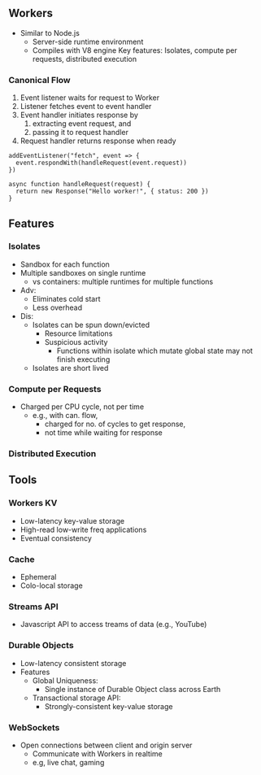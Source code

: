 ## Workers
- Similar to Node.js
  - Server-side runtime environment 
  - Compiles with V8 engine
Key features: Isolates, compute per requests, distributed execution
### Canonical Flow
1. Event listener waits for request to Worker
2. Listener fetches event to event handler
3. Event handler initiates response by
   1. extracting event request, and 
   2. passing it to request handler 
4. Request handler returns response when ready 
```
addEventListener("fetch", event => {
  event.respondWith(handleRequest(event.request))
})

async function handleRequest(request) {
  return new Response("Hello worker!", { status: 200 })
}
```
## Features 
### Isolates
- Sandbox for each function
- Multiple sandboxes on single runtime
  - vs containers: multiple runtimes for multiple functions
- Adv:
  - Eliminates cold start
  - Less overhead
- Dis:
  - Isolates can be spun down/evicted
    - Resource limitations
    - Suspicious activity
      - Functions within isolate which mutate global state may not finish executing
  - Isolates are short lived
### Compute per Requests
- Charged per CPU cycle, not per time 
  - e.g., with can. flow,
    - charged for no. of cycles to get response,
    - not time while waiting for response 
### Distributed Execution

## Tools
### Workers KV
- Low-latency key-value storage
- High-read low-write freq applications
- Eventual consistency 

### Cache 
- Ephemeral 
- Colo-local storage

### Streams API
- Javascript API to access treams of data (e.g., YouTube)

### Durable Objects
- Low-latency consistent storage
- Features
  - Global Uniqueness: 
    - Single instance of Durable Object class across Earth
  - Transactional storage API:
    - Strongly-consistent key-value storage 
### WebSockets
- Open connections between client and origin server 
  - Communicate with Workers in realtime
  - e.g, live chat, gaming